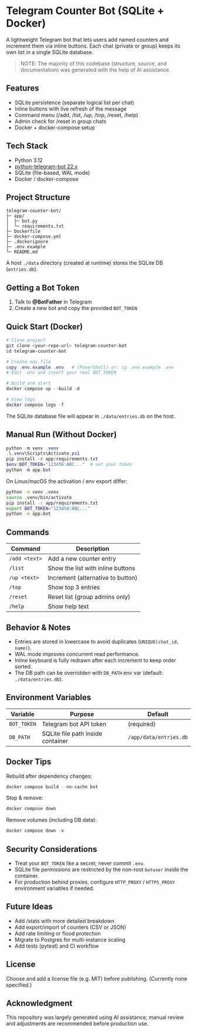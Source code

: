 # Telegram Counter Bot (SQLite + Docker)

A lightweight Telegram bot that lets users add named counters and increment them via inline buttons. Each chat (private or group) keeps its own list in a single SQLite database.

> NOTE: The majority of this codebase (structure, source, and documentation) was generated with the help of AI assistance.

## Features
- SQLite persistence (separate logical list per chat)
- Inline buttons with live refresh of the message
- Command menu (/add, /list, /up, /top, /reset, /help)
- Admin check for /reset in group chats
- Docker + docker-compose setup

## Tech Stack
- Python 3.12
- [python-telegram-bot 22.x](https://docs.python-telegram-bot.org/)
- SQLite (file-based, WAL mode)
- Docker / docker-compose

## Project Structure
```
telegram-counter-bot/
├─ app/
│  ├─ bot.py
│  └─ requirements.txt
├─ Dockerfile
├─ docker-compose.yml
├─ .dockerignore
├─ .env.example
└─ README.md
```
A host `./data` directory (created at runtime) stores the SQLite DB (`entries.db`).

## Getting a Bot Token
1. Talk to **@BotFather** in Telegram
2. Create a new bot and copy the provided `BOT_TOKEN`

## Quick Start (Docker)
```powershell
# Clone project
git clone <your-repo-url> telegram-counter-bot
cd telegram-counter-bot

# Create env file
copy .env.example .env   # (PowerShell) or: cp .env.example .env
# Edit .env and insert your real BOT_TOKEN

# Build and start
docker compose up --build -d

# View logs
docker compose logs -f
```
The SQLite database file will appear in `./data/entries.db` on the host.

## Manual Run (Without Docker)
```powershell
python -m venv .venv
.\.venv\Scripts\Activate.ps1
pip install -r app/requirements.txt
$env:BOT_TOKEN="123456:ABC..."  # set your token
python -m app.bot
```
On Linux/macOS the activation / env export differ:
```bash
python -m venv .venv
source .venv/bin/activate
pip install -r app/requirements.txt
export BOT_TOKEN="123456:ABC..."
python -m app.bot
```

## Commands
| Command | Description |
|---------|-------------|
| `/add <text>` | Add a new counter entry |
| `/list` | Show the list with inline buttons |
| `/up <text>` | Increment (alternative to button) |
| `/top` | Show top 3 entries |
| `/reset` | Reset list (group admins only) |
| `/help` | Show help text |

## Behavior & Notes
- Entries are stored in lowercase to avoid duplicates (`UNIQUE(chat_id, name)`).
- WAL mode improves concurrent read performance.
- Inline keyboard is fully redrawn after each increment to keep order sorted.
- The DB path can be overridden with `DB_PATH` env var (default: `./data/entries.db`).

## Environment Variables
| Variable | Purpose | Default |
|----------|---------|---------|
| `BOT_TOKEN` | Telegram bot API token | (required) |
| `DB_PATH` | SQLite file path inside container | `/app/data/entries.db` |

## Docker Tips
Rebuild after dependency changes:
```powershell
docker compose build --no-cache bot
```
Stop & remove:
```powershell
docker compose down
```
Remove volumes (including DB data):
```powershell
docker compose down -v
```

## Security Considerations
- Treat your `BOT_TOKEN` like a secret; never commit `.env`.
- SQLite file permissions are restricted by the non-root `botuser` inside the container.
- For production behind proxies, configure `HTTP_PROXY` / `HTTPS_PROXY` environment variables if needed.

## Future Ideas
- Add /stats with more detailed breakdown
- Add export/import of counters (CSV or JSON)
- Add rate limiting or flood protection
- Migrate to Postgres for multi-instance scaling
- Add tests (pytest) and CI workflow

## License
Choose and add a license file (e.g. MIT) before publishing. (Currently none specified.)

## Acknowledgment
This repository was largely generated using AI assistance; manual review and adjustments are recommended before production use.
